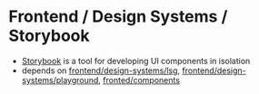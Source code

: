 # Frontend / Design Systems / Storybook

-   [Storybook](https://storybook.js.org/) is a tool for developing UI components in isolation
-   depends on [frontend/design-systems/lsg](../lsg), [frontend/design-systems/playground](../playground/), [fronted/components](../components)

